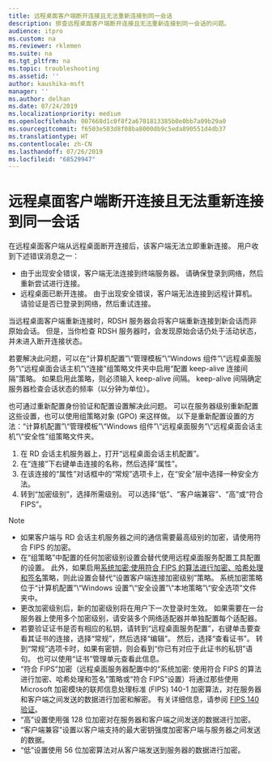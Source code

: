 ```yaml
---
title: 远程桌面客户端断开连接且无法重新连接到同一会话
description: 排查远程桌面客户端断开连接且无法重新连接到同一会话的问题。
audience: itpro
ms.custom: na
ms.reviewer: rklemen
ms.suite: na
ms.tgt_pltfrm: na
ms.topic: troubleshooting
ms.assetid: ''
author: kaushika-msft
manager: ''
ms.author: delhan
ms.date: 07/24/2019
ms.localizationpriority: medium
ms.openlocfilehash: 007668d1c0f8f2a6701813385b0e0bb7a09b29a0
ms.sourcegitcommit: f6503e503d8f08ba8000db9c5eda890551d4db37
ms.translationtype: HT
ms.contentlocale: zh-CN
ms.lasthandoff: 07/26/2019
ms.locfileid: "68529947"
---
```

# <a name="remote-desktop-client-disconnects-and-cant-reconnect-to-the-same-session"></a>远程桌面客户端断开连接且无法重新连接到同一会话

在远程桌面客户端从远程桌面断开连接后，该客户端无法立即重新连接。 用户收到下述错误消息之一：

  - 由于出现安全错误，客户端无法连接到终端服务器。 请确保登录到网络，然后重新尝试进行连接。
  - 远程桌面已断开连接。 由于出现安全错误，客户端无法连接到远程计算机。 请验证是否已登录到网络，然后重试连接。

当远程桌面客户端重新连接时，RDSH 服务器会将客户端重新连接到新会话而非原始会话。 但是，当你检查 RDSH 服务器时，会发现原始会话仍处于活动状态，并未进入断开连接状态。

若要解决此问题，可以在“计算机配置”\\“管理模板”\\“Windows 组件”\\“远程桌面服务”\\“远程桌面会话主机”\\“连接”组策略文件夹中启用“配置 keep-alive 连接间隔”策略。   如果启用此策略，则必须输入 keep-alive 间隔。 keep-alive 间隔确定服务器检查会话状态的频率（以分钟为单位）。

也可通过重新配置身份验证和配置设置解决此问题。 可以在服务器级别重新配置这些设置，也可以使用组策略对象 (GPO) 来这样做。 以下是重新配置设置的方法：“计算机配置”\\“管理模板”\\“Windows 组件”\\“远程桌面服务”\\“远程桌面会话主机”\\“安全性”组策略文件夹。 

1. 在 RD 会话主机服务器上，打开“远程桌面会话主机配置”。 
2. 在“连接”下右键单击连接的名称，然后选择“属性”。  
3. 在该连接的“属性”对话框中的“常规”选项卡上，在“安全”层中选择一种安全方法。   
4. 转到“加密级别”，选择所需级别。  可以选择“低”、“客户端兼容”、“高”或“符合 FIPS”。    

> [!NOTE]  
>  - 如果客户端与 RD 会话主机服务器之间的通信需要最高级别的加密，请使用符合 FIPS 的加密。
>  - 在“组策略”中配置的任何加密级别设置会替代使用远程桌面服务配置工具配置的设置。 此外，如果启用[系统加密:使用符合 FIPS 的算法进行加密、哈希处理和签名](https://docs.microsoft.com/en-us/windows/security/threat-protection/security-policy-settings/system-cryptography-use-fips-compliant-algorithms-for-encryption-hashing-and-signing)策略，则此设置会替代“设置客户端连接加密级别”策略。  系统加密策略位于“计算机配置”\\“Windows 设置”\\“安全设置”\\“本地策略”\\“安全选项”文件夹中。 
>  - 更改加密级别后，新的加密级别将在用户下一次登录时生效。 如果需要在一台服务器上使用多个加密级别，请安装多个网络适配器并单独配置每个适配器。
>  - 若要验证证书是否有相应的私钥，请转到“远程桌面服务配置”，右键单击要查看其证书的连接，选择“常规”，然后选择“编辑”。   然后，选择“查看证书”。  转到“常规”选项卡时，如果有密钥，则会看到“你已有对应于此证书的私钥”语句。  也可以使用“证书”管理单元查看此信息。
>  - “符合 FIPS”加密（远程桌面服务器配置中的“系统加密:  使用符合 FIPS 的算法进行加密、哈希处理和签名”策略或“符合 FIPS”设置）将通过那些使用 Microsoft 加密模块的联邦信息处理标准 (FIPS) 140-1 加密算法，对在服务器和客户端之间发送的数据进行加密和解密。  有关详细信息，请参阅 [FIPS 140 验证](https://docs.microsoft.com/windows/security/threat-protection/fips-140-validation)。
>  - “高”设置使用强 128 位加密对在服务器和客户端之间发送的数据进行加密。 
>  - “客户端兼容”设置以客户端支持的最大密钥强度加密客户端与服务器之间发送的数据。 
>  - “低”设置使用 56 位加密算法对从客户端发送到服务器的数据进行加密。 
